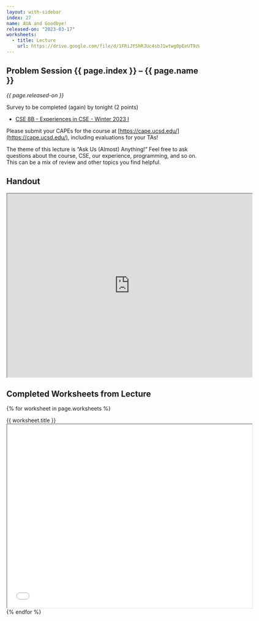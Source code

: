 ```yaml
---
layout: with-sidebar
index: 27
name: AUA and Goodbye!
released-on: "2023-03-17"
worksheets:
  - title: Lecture
    url: https://drive.google.com/file/d/1FRiJYShRJUc4sbJ1wtwg0pEeUT9zWR_Z
---
```


## Problem Session {{ page.index }} – {{ page.name }}

_{{ page.released-on }}_

Survey to be completed (again) by tonight (2 points)

- [CSE 8B - Experiences in CSE - Winter 2023 I](https://forms.gle/JQpXU6F8eMGs5sxh7)

Please submit your CAPEs for the course at [https://cape.ucsd.edu/](https://cape.ucsd.edu/), including evaluations for your TAs!

The theme of this lecture is “Ask Us (Almost) Anything!” Feel free to ask questions about the course, CSE, our experience, programming, and so on. This can be a mix of review and other topics you find helpful. 

## Handout

<iframe src="https://drive.google.com/file/d/136ff6Qk8LZDZk8GxfjzZqIwO_kRa2p8S/preview" width="640" height="480" allow="autoplay"></iframe>

## Completed Worksheets from Lecture

{% for worksheet in page.worksheets %}
<div class="worksheetBox">
{{ worksheet.title }}
<br>
<iframe src="{{ worksheet.url }}/preview" width="640" height="480" allow="autoplay"></iframe>
</div>
{% endfor %}